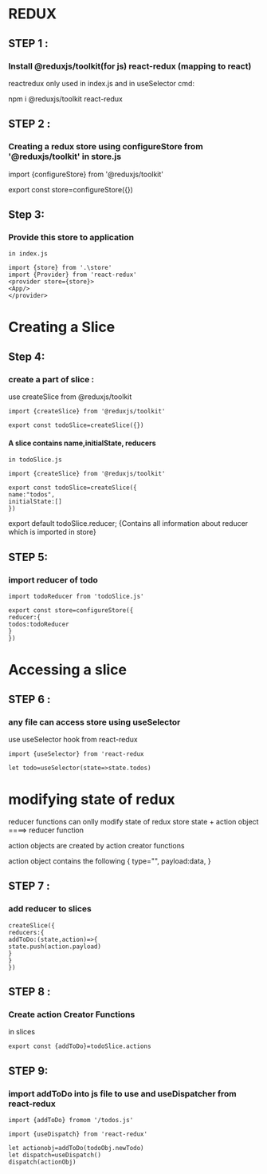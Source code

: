# REDUX

## STEP 1 :

### Install @reduxjs/toolkit(for js) react-redux (mapping to react)

reactredux only used in index.js and in useSelector
cmd:

npm i @reduxjs/toolkit react-redux

## STEP 2 :

### Creating a redux store using configureStore from '@reduxjs/toolkit' in store.js

import {configureStore} from '@reduxjs/toolkit'

export const store=configureStore({})

## Step 3:

### Provide this store to application

    in index.js

    import {store} from '.\store'
    import {Provider} from 'react-redux'
    <provider store={store}>
    <App/>
    </provider>

# Creating a Slice

## Step 4:

### create a part of slice :

use createSlice from @reduxjs/toolkit

    import {createSlice} from '@reduxjs/toolkit'

    export const todoSlice=createSlice({})

#### A slice contains name,initialState, reducers

    in todoSlice.js

    import {createSlice} from '@reduxjs/toolkit'

    export const todoSlice=createSlice({
    name:"todos",
    initialState:[]
    })

export default todoSlice.reducer; {Contains all information about reducer which is imported in store}

## STEP 5:

### import reducer of todo

    import todoReducer from 'todoSlice.js'

    export const store=configureStore({
    reducer:{
    todos:todoReducer
    }
    })

# Accessing a slice

## STEP 6 :

### any file can access store using useSelector

use useSelector hook from react-redux

    import {useSelector} from 'react-redux

    let todo=useSelector(state=>state.todos)

# modifying state of redux

reducer functions can onlly modify state of redux store
state + action object ====> reducer function

action objects are created by action creator functions

action object contains the following
{
type="",
payload:data,
}

## STEP 7 :

### add reducer to slices

    createSlice({
    reducers:{
    addToDo:(state,action)=>{
    state.push(action.payload)
    }
    }
    })

## STEP 8 :

### Create action Creator Functions

in slices

    export const {addToDo}=todoSlice.actions

## STEP 9:

### import addToDo into js file to use and useDispatcher from react-redux

    import {addToDo} fromom '/todos.js'

    import {useDispatch} from 'react-redux'

    let actionobj=addToDo(todoObj.newTodo)
    let dispatch=useDispatch()
    dispatch(actionObj)
